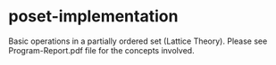 # poset-implementation
Basic operations in a partially ordered set (Lattice Theory).
Please see Program-Report.pdf file for the concepts involved.
